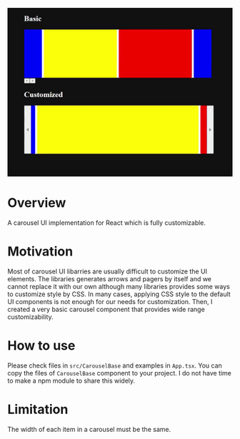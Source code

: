 ![screenshot](./screenshot.gif)

# Overview
A carousel UI implementation for React which is fully customizable.

# Motivation 
Most of carousel UI libarries are usually difficult to customize the UI elements. The libraries generates arrows and pagers by itself and we cannot replace it with our own although many libraries provides some ways to customize style by CSS. In many cases, applying CSS style to the default UI components is not enough for our needs for customization. Then, I created a very basic carousel component that provides wide range customizability.

# How to use
Please check files in `src/CarouselBase` and examples in `App.tsx`. You can copy the files of `CarouselBase` component to your project. I do not have time to make a npm module to share this widely.

# Limitation
The width of each item in a carousel must be the same.